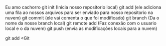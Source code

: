 Eu amo cachorro
git init (Inicia nosso repositorio local)
git add (ele adiciona uma fila ao nossos arquivos para ser enviado para nosso repositorio na nuvem)
git commit (ele vai comenta o que foi modificado)
git branch (Da o nome da nosse branch local)
git remote add (Faz conexão com o usuario local e o da nuvem)
git push (envia as modificações locais para a nuvem)

git add <Git
